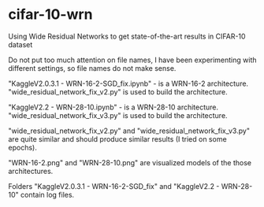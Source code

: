 # cifar-10-wrn
Using Wide Residual Networks to get state-of-the-art results in CIFAR-10 dataset

Do not put too much attention on file names, I have been experimenting with different settings, so file names do not make sense.

"KaggleV2.0.3.1 - WRN-16-2-SGD_fix.ipynb" - is a WRN-16-2 architecture. "wide_residual_network_fix_v2.py" is used to build the architecture.

"KaggleV2.2 - WRN-28-10.ipynb" - is a WRN-28-10 architecture. "wide_residual_network_fix_v3.py" is used to build the architecture.

"wide_residual_network_fix_v2.py" and 
"wide_residual_network_fix_v3.py" are quite similar and should produce similar results (I tried on some epochs).

"WRN-16-2.png" and "WRN-28-10.png" are visualized models of the those architectures.

Folders "KaggleV2.0.3.1 - WRN-16-2-SGD_fix" and "KaggleV2.2 - WRN-28-10" contain log files. 
